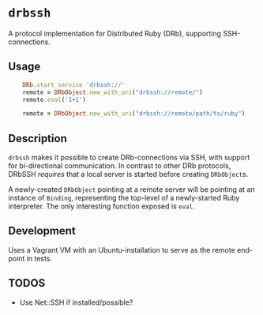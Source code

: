 # `drbssh`

A protocol implementation for Distributed Ruby (DRb), supporting SSH-connections.

## Usage

```ruby
	DRb.start_service 'drbssh://'
	remote = DRbObject.new_with_uri("drbssh://remote/")
	remote.eval('1+1')

	remote = DRbObject.new_with_uri("drbssh://remote/path/to/ruby")
```

## Description

`drbssh` makes it possible to create DRb-connections via SSH, with support for
bi-directional communication. In contrast to other DRb protocols, DRbSSH *requires*
that a local server is started before creating `DRbObject`s.

A newly-created `DRbObject` pointing at a remote server will be pointing at an
instance of `Binding`, representing the top-level of a newly-started Ruby
interpreter. The only interesting function exposed is `eval`.

## Development

Uses a Vagrant VM with an Ubuntu-installation to serve as the remote end-point in tests.


## TODOS

* Use Net::SSH if installed/possible?
